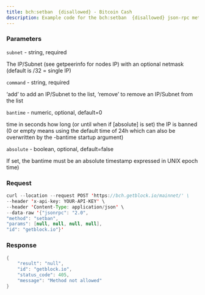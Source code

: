 ```yaml
---
title: bch:setban  {disallowed} - Bitcoin Cash
description: Example code for the bch:setban  {disallowed} json-rpc method. Сomplete guide on how to use bch:setban  {disallowed} json-rpc in GetBlock.io Web3 documentation.
---
```


### Parameters


`subnet` - string, required

The IP/Subnet (see getpeerinfo for nodes IP) with an optional netmask
(default is /32 = single IP)

`command` - string, required

‘add’ to add an IP/Subnet to the list, ‘remove’ to remove an IP/Subnet
from the list

`bantime` - numeric, optional, default=0

time in seconds how long (or until when if \[absolute\] is set) the IP
is banned (0 or empty means using the default time of 24h which can also
be overwritten by the -bantime startup argument)

`absolute` - boolean, optional, default=false

If set, the bantime must be an absolute timestamp expressed in UNIX
epoch time)

### Request

``` java
curl --location --request POST 'https://bch.getblock.io/mainnet/' \
--header 'x-api-key: YOUR-API-KEY' \
--header 'Content-Type: application/json' \
--data-raw '{"jsonrpc": "2.0",
"method": "setban",
"params": [null, null, null, null],
"id": "getblock.io"}'
```

###  Response

``` java
{
    "result": "null",
    "id": "getblock.io",
    "status_code": 405,
    "message": "Method not allowed"
}
```

